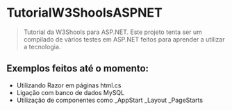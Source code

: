 # TutorialW3ShoolsASPNET

> Tutorial da W3Shools para ASP.NET.
> Este projeto tenta ser um compilado de vários testes em ASP.NET feitos para aprender a utilizar a tecnologia.

## Exemplos feitos até o momento:

- Utilizando Razor em páginas html.cs
- Ligação com banco de dados MySQL
- Utilização de componentes como _AppStart _Layout _PageStarts
